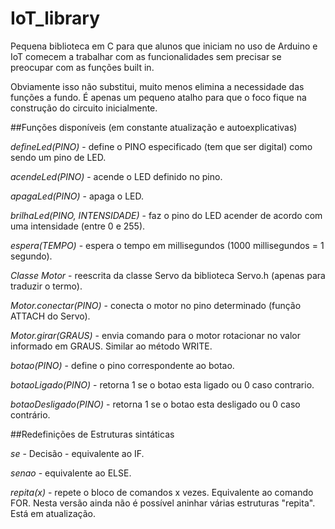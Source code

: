 # IoT_library
Pequena biblioteca em C para que alunos que iniciam no uso de Arduino e IoT comecem a trabalhar com as funcionalidades sem precisar se preocupar com as funções built in.

Obviamente isso não substitui, muito menos elimina a necessidade das funções a fundo. É apenas um pequeno atalho para que o foco fique na construção do circuito inicialmente.

##Funções disponíveis (em constante atualização e autoexplicativas)

*defineLed(PINO)* - define o PINO especificado (tem que ser digital) como sendo um pino de LED.

*acendeLed(PINO)* - acende o LED definido no pino.

*apagaLed(PINO)* - apaga o LED.

*brilhaLed(PINO, INTENSIDADE)* - faz o pino do LED acender de acordo com uma intensidade (entre 0 e 255).

*espera(TEMPO)* - espera o tempo em millisegundos (1000 millisegundos = 1 segundo).

*Classe Motor* - reescrita da classe Servo da biblioteca Servo.h (apenas para traduzir o termo).

*Motor.conectar(PINO)* - conecta o motor no pino determinado (função ATTACH do Servo).

*Motor.girar(GRAUS)* - envia comando para o motor rotacionar no valor informado em GRAUS. Similar ao método WRITE.

*botao(PINO)* - define o pino correspondente ao botao.

*botaoLigado(PINO)* - retorna 1 se o botao esta ligado ou 0 caso contrario.

*botaoDesligado(PINO)* - retorna 1 se o botao esta desligado ou 0 caso contrário.

##Redefinições de Estruturas sintáticas

*se* - Decisão - equivalente ao IF.

*senao* - equivalente ao ELSE.

*repita(x)* - repete o bloco de comandos x vezes. Equivalente ao comando FOR. Nesta versão ainda não é possível aninhar várias estruturas "repita". Está em atualização.


